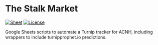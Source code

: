 # The Stalk Market

[![Sheet](https://img.shields.io/website?label=sheet&logo=Google-Sheets&up_color=0F9D58&url=https%3A%2F%2Fdocs.google.com%2Fspreadsheets%2Fd%2F1zPntTGNOt1mlxwhsB9ap-WkyWZKC-7m48PObFRwKt-A%2Fedit%23gid%3D787780375)](https://tinyurl.com/yxmdw49x)
[![License](https://img.shields.io/github/license/CostasAK/the-stalk-market)](https://github.com/CostasAK/the-stalk-market/blob/master/LICENSE)
<!--[![Language](https://img.shields.io/github/languages/top/costasak/the-stalk-market)](https://github.com/CostasAK/the-stalk-market)
[![Watchers](https://img.shields.io/github/watchers/costasak/the-stalk-market)](https://github.com/CostasAK/the-stalk-market)
[![Stars](https://img.shields.io/github/stars/costasak/the-stalk-market)](https://github.com/CostasAK/the-stalk-market)
[![Forks](https://img.shields.io/github/forks/costasak/the-stalk-market)](https://github.com/CostasAK/the-stalk-market)-->

Google Sheets scripts to automate a Turnip tracker for ACNH, including wrappers to include turnipprophet.io predictions.
